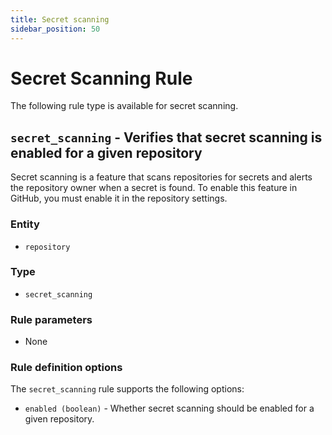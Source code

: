 ```yaml
---
title: Secret scanning
sidebar_position: 50
---
```


# Secret Scanning Rule

The following rule type is available for secret scanning.

## `secret_scanning` - Verifies that secret scanning is enabled for a given repository

Secret scanning is a feature that scans repositories for secrets and alerts the
repository owner when a secret is found. To enable this feature in GitHub, you
must enable it in the repository settings.

### Entity

- `repository`

### Type

- `secret_scanning`

### Rule parameters

- None

### Rule definition options

The `secret_scanning` rule supports the following options:

- `enabled (boolean)` - Whether secret scanning should be enabled for a given
  repository.
